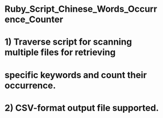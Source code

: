 # Ruby_Script_Chinese_Words_Occurrence_Counter

#    1) Traverse script for scanning multiple files for retrieving
#       specific keywords and count their occurrence.
#    2) CSV-format output file supported.
